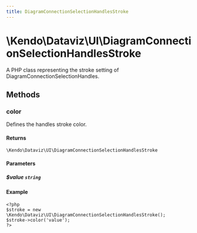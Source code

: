 ```yaml
---
title: DiagramConnectionSelectionHandlesStroke
---
```


# \Kendo\Dataviz\UI\DiagramConnectionSelectionHandlesStroke

A PHP class representing the stroke setting of DiagramConnectionSelectionHandles.


## Methods

### color
Defines the handles stroke color.

#### Returns
`\Kendo\Dataviz\UI\DiagramConnectionSelectionHandlesStroke`

#### Parameters

##### $value `string`



#### Example 
    <?php
    $stroke = new \Kendo\Dataviz\UI\DiagramConnectionSelectionHandlesStroke();
    $stroke->color('value');
    ?>

